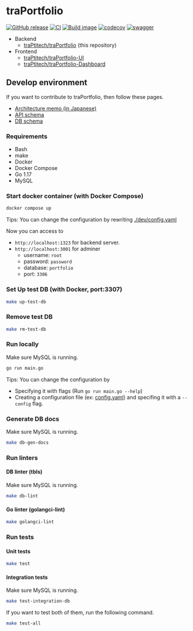 # traPortfolio

[![GitHub release](https://img.shields.io/github/release/traPtitech/traPortfolio.svg)](https://GitHub.com/traPtitech/traPortfolio/releases/) [![CI](https://github.com/traPtitech/traPortfolio/actions/workflows/main.yaml/badge.svg)](https://github.com/traPtitech/traPortfolio/actions/workflows/main.yaml) [![Build image](https://github.com/traPtitech/traPortfolio/actions/workflows/release.yaml/badge.svg)](https://github.com/traPtitech/traPortfolio/actions/workflows/release.yaml) [![codecov](https://codecov.io/gh/traPtitech/traPortfolio/branch/main/graph/badge.svg?token=2HB6P7RUX8)](https://codecov.io/gh/traPtitech/traPortfolio) [![swagger](https://img.shields.io/badge/swagger-docs-brightgreen)](https://apis.trap.jp/?urls.primaryName=traPortfolio)

- Backend
  - [traPtitech/traPortfolio](https://github.com/traPtitech/traPortfolio) (this repository)
- Frontend
  - [traPtitech/traPortfolio-UI](https://github.com/traPtitech/traPortfolio-UI)
  - [traPtitech/traPortfolio-Dashboard](https://github.com/traPtitech/traPortfolio-Dashboard)

## Develop environment

If you want to contribute to traPortfolio, then follow these pages.

- [Architecture memo (in Japanese)](./docs/architecture.md)
- [API schema](./docs/swagger/traPortfolio.v1.yaml)
- [DB schema](./docs/dbschema)

### Requirements

- Bash
- make
- Docker
- Docker Compose
- Go 1.17
- MySQL

### Start docker container (with Docker Compose)

```bash
docker compose up
```

Tips: You can change the configuration by rewriting [./dev/config.yaml](./dev/config.yaml)

Now you can access to

- `http://localhost:1323` for backend server.
- `http://localhost:3001` for adminer
  - username: `root`
  - password: `password`
  - database: `portfolio`
  - port: `3306`

### Set Up test DB (with Docker, port:3307)

```bash
make up-test-db
```

### Remove test DB

```bash
make rm-test-db
```

### Run locally

Make sure MySQL is running.

```bash
go run main.go
```

Tips: You can change the configuration by

- Specifying it with flags (Run `go run main.go --help`)
- Creating a configuration file (ex: [config.yaml](./util/config/testdata/config.yaml)) and specifing it with a `--config` flag.

### Generate DB docs

Make sure MySQL is running.

```bash
make db-gen-docs
```

### Run linters

#### DB linter (tbls)

Make sure MySQL is running.

```bash
make db-lint
```

#### Go linter (golangci-lint)

```bash
make golangci-lint
```

### Run tests

#### Unit tests

```bash
make test
```

#### Integration tests

Make sure MySQL is running.

```bash
make test-integration-db
```

If you want to test both of them, run the following command.

```bash
make test-all
```
